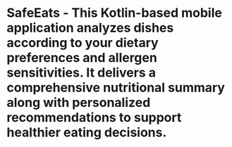  # SafeEats - This Kotlin-based mobile application analyzes dishes according to your dietary preferences and allergen sensitivities. It delivers a comprehensive nutritional summary along with personalized recommendations to support healthier eating decisions.
